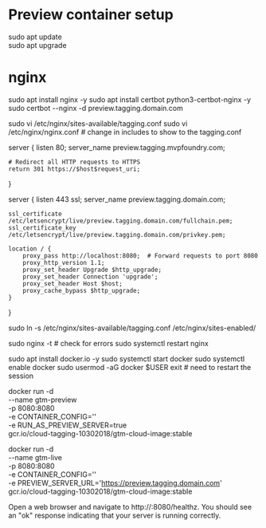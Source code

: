 # Preview container setup

sudo apt update       
sudo apt upgrade

# nginx
sudo apt install nginx -y
sudo apt install certbot python3-certbot-nginx -y
sudo certbot --nginx -d preview.tagging.domain.com

sudo vi /etc/nginx/sites-available/tagging.conf
sudo vi /etc/nginx/nginx.conf # change in includes to show to the tagging.conf

server {
    listen 80;
    server_name preview.tagging.mvpfoundry.com;

    # Redirect all HTTP requests to HTTPS
    return 301 https://$host$request_uri;
}

server {
    listen 443 ssl;
    server_name preview.tagging.domain.com;

    ssl_certificate /etc/letsencrypt/live/preview.tagging.domain.com/fullchain.pem;
    ssl_certificate_key /etc/letsencrypt/live/preview.tagging.domain.com/privkey.pem;

    location / {
        proxy_pass http://localhost:8080;  # Forward requests to port 8080
        proxy_http_version 1.1;
        proxy_set_header Upgrade $http_upgrade;
        proxy_set_header Connection 'upgrade';
        proxy_set_header Host $host;
        proxy_cache_bypass $http_upgrade;
    }
}

sudo ln -s /etc/nginx/sites-available/tagging.conf /etc/nginx/sites-enabled/

sudo nginx -t # check for errors
sudo systemctl restart nginx


sudo apt install docker.io -y
sudo systemctl start docker
sudo systemctl enable docker
sudo usermod -aG docker $USER
exit # need to restart the session


docker run -d \
  --name gtm-preview \
  -p 8080:8080 \
  -e CONTAINER_CONFIG='<CONTAINER ID>' \
  -e RUN_AS_PREVIEW_SERVER=true \
  gcr.io/cloud-tagging-10302018/gtm-cloud-image:stable

docker run -d \
  --name gtm-live \
  -p 8080:8080 \
  -e CONTAINER_CONFIG='<CONTAINER ID>' \
  -e PREVIEW_SERVER_URL='https://preview.tagging.domain.com' \
  gcr.io/cloud-tagging-10302018/gtm-cloud-image:stable


Open a web browser and navigate to http://<your-ec2-public-dns>:8080/healthz. You should see an "ok" response indicating that your server is running correctly.
